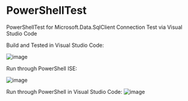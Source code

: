# PowerShellTest
 PowerShellTest for Microsoft.Data.SqlClient Connection Test via Visual Studio Code

Build and Tested in Visual Studio Code:

![image](https://github.com/H-Yeo/PowerShellTest/assets/138053434/9e21e273-6c7b-47cd-8d04-67306ed0f45e)

Run through PowerShell ISE:

![image](https://github.com/H-Yeo/PowerShellTest/assets/138053434/f24b530e-d130-4b98-a282-76c5ab4cc04b)

Run through PowerShell in Visual Studio Code:
![image](https://github.com/H-Yeo/PowerShellTest/assets/138053434/a74b4739-bb5c-4d51-9227-79b2a90d8d4f)
